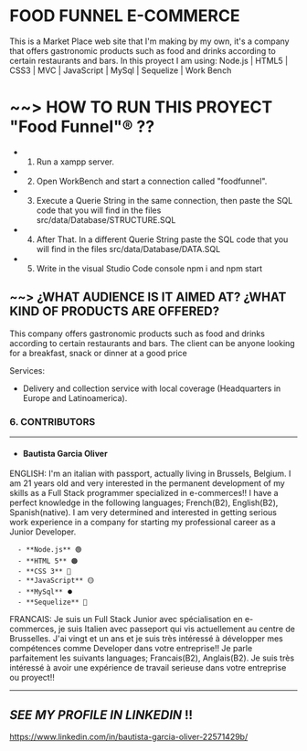 
# FOOD FUNNEL E-COMMERCE

This is a Market Place web site that I'm making by my own, it's a company that 
offers gastronomic products such as food and drinks according to certain restaurants and bars.
In this proyect I am using:
Node.js | HTML5 | CSS3 | MVC | JavaScript | MySql | Sequelize | Work Bench

# ~~> HOW TO RUN THIS PROYECT "Food Funnel"® ?? 

- 1. Run a xampp server.
- 2. Open WorkBench and start a connection called "foodfunnel".
- 3. Execute a Querie String in the same connection, then paste the SQL code that you will find in the files src/data/Database/STRUCTURE.SQL
- 4. After That. In a different Querie String paste the SQL code that you will find in the files src/data/Database/DATA.SQL
- 5. Write in the visual Studio Code console npm i and npm start


## ~~> ¿WHAT AUDIENCE IS IT AIMED AT? ¿WHAT KIND OF PRODUCTS ARE OFFERED? 
This company offers gastronomic products such as food and drinks according to certain restaurants and bars.
The client can be anyone looking for a breakfast, snack or dinner at a good price

Services:
 - Delivery and collection service with local coverage (Headquarters in Europe and Latinoamerica).
      
### 6. CONTRIBUTORS
__________________________________________________________________________________________________________________________________

  
  - #### Bautista Garcia Oliver

ENGLISH:
   I'm an italian with passport, actually living in Brussels, Belgium.  I am 21 years old and very interested in the permanent development of my skills as a Full Stack programmer specialized in e-commerces!!
   I have a perfect knowledge in the following languages; French(B2), English(B2), Spanish(native).
   I am very determined and interested in getting serious work experience in a company for starting my professional career as a Junior Developer.

      - **Node.js** 🟢
      - **HTML 5** 🟠
      - **CSS 3** 🔵
      - **JavaScript** 🟡
      - **MySql** ⏺️
      - **Sequelize** 📀
      
FRANCAIS:
   Je suis un Full Stack Junior avec spécialisation en e-commerces, je suis Italien avec passeport qui vis actuellement au centre de Brusselles.  J'ai vingt et un ans et je suis très intéressé à développer mes compétences comme Developer dans votre entreprise!!
   Je parle parfaitement les suivants languages; Francais(B2), Anglais(B2).
   Je suis très intéressé à avoir une expérience de travail serieuse dans votre entreprise ou proyect!!

___________________________________________________________________________________________________________________________________

## *SEE MY PROFILE IN LINKEDIN* !!

https://www.linkedin.com/in/bautista-garcia-oliver-22571429b/
